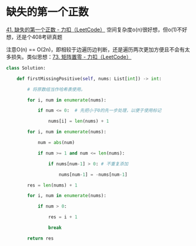 # 缺失的第一个正数


[41. 缺失的第一个正数 - 力扣（LeetCode）](https://leetcode.cn/problems/first-missing-positive/?envType=study-plan-v2&envId=top-100-liked)
空间复杂度o(n)很好想，但o(1)不好想，还是个408考研真题

注意O(n) == O(2n)，即相较于边遍历边判断，还是遍历两次更加方便且不会有太多损失。类似思想：[73. 矩阵置零 - 力扣（LeetCode）](https://leetcode.cn/problems/set-matrix-zeroes/description/?envType=study-plan-v2&envId=top-100-liked)

```python
class Solution:

    def firstMissingPositive(self, nums: List[int]) -> int:

        # 将原数组当作哈希表使用。

        for i, num in enumerate(nums):

            if num <= 0:  # 先把小于0的先一步处理，以便于使用标记

                nums[i] = len(nums) + 1

        for i, num in enumerate(nums):

            num = abs(num)

            if num >= 1 and num <= len(nums):

                if nums[num-1] > 0: # 不重复添加

                    nums[num-1] = -nums[num-1]

        res = len(nums) + 1

        for i, num in enumerate(nums):

            if num > 0:

                res = i + 1

                break

        return res
```
